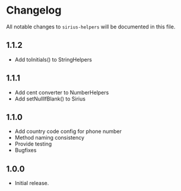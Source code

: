# Changelog

All notable changes to `sirius-helpers` will be documented in this file.

## 1.1.2

- Add toInitials() to StringHelpers

## 1.1.1

- Add cent converter to NumberHelpers
- Add setNullIfBlank() to Sirius

## 1.1.0

- Add country code config for phone number
- Method naming consistency
- Provide testing
- Bugfixes

## 1.0.0

- Initial release.